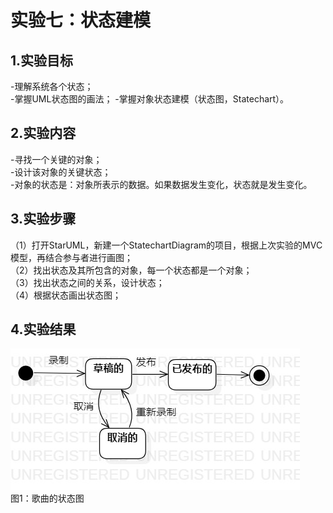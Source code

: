 # 实验七：状态建模

## 1.实验目标  
-理解系统各个状态；    
-掌握UML状态图的画法；
-掌握对象状态建模（状态图，Statechart）。


## 2.实验内容
-寻找一个关键的对象；    
-设计该对象的关键状态；    
-对象的状态是：对象所表示的数据。如果数据发生变化，状态就是发生变化。    


## 3.实验步骤
（1）打开StarUML，新建一个StatechartDiagram的项目，根据上次实验的MVC模型，再结合参与者进行画图；  
（2）找出状态及其所包含的对象，每一个状态都是一个对象；   
（3）找出状态之间的关系，设计状态；    
（4）根据状态画出状态图；  


## 4.实验结果

![歌曲的状态图](./lab7.jpg)   
图1：歌曲的状态图

